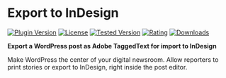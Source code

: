# Export to InDesign

[![Plugin Version](https://img.shields.io/wordpress/plugin/v/dirty-suds-export-to-indesign.svg)](https://wordpress.org/plugins/dirty-suds-export-to-indesign/)
[![License](https://img.shields.io/badge/license-GPLv2-blue.svg)](https://wordpress.org/about/license/)
[![Tested Version](https://img.shields.io/wordpress/v/dirty-suds-export-to-indesign.svg)](https://wordpress.org/plugins/dirty-suds-export-to-indesign/)
[![Rating](https://img.shields.io/wordpress/plugin/r/dirty-suds-export-to-indesign.svg)](https://wordpress.org/support/view/plugin-reviews/dirty-suds-export-to-indesign)
[![Downloads](https://img.shields.io/wordpress/plugin/dt/dirty-suds-export-to-indesign.svg)](https://wordpress.org/plugins/dirty-suds-export-to-indesign/)

**Export a WordPress post as Adobe TaggedText for import to InDesign**

Make WordPress the center of your digital newsroom. Allow reporters to print stories or export to InDesign, right inside the post editor.
